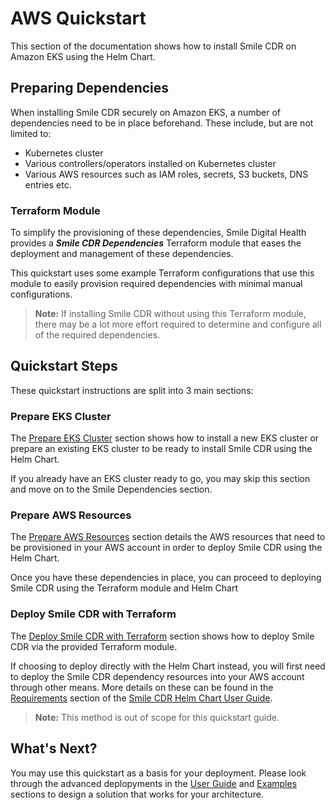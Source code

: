 # AWS Quickstart
This section of the documentation shows how to install Smile CDR on Amazon EKS using the Helm Chart.

## Preparing Dependencies
When installing Smile CDR securely on Amazon EKS, a number of dependencies need to be in place beforehand. These include, but are not limited to:

* Kubernetes cluster
* Various controllers/operators installed on Kubernetes cluster
* Various AWS resources such as IAM roles, secrets, S3 buckets, DNS entries etc.

### Terraform Module
To simplify the provisioning of these dependencies, Smile Digital Health provides a ***Smile CDR Dependencies*** Terraform module that eases the deployment and management of these dependencies.

This quickstart uses some example Terraform configurations that use this module to easily provision required dependencies with minimal manual configurations.

>**Note:** If installing Smile CDR without using this Terraform module, there may be a lot more effort required to determine and configure all of the required dependencies.

## Quickstart Steps
These quickstart instructions are split into 3 main sections:

### Prepare EKS Cluster
The [Prepare EKS Cluster](./eks-cluster.md) section shows how to install a new EKS cluster or prepare an existing EKS cluster to be ready to install Smile CDR using the Helm Chart.

If you already have an EKS cluster ready to go, you may skip this section and move on to the Smile Dependencies section.

### Prepare AWS Resources
The [Prepare AWS Resources](./aws-resources.md) section details the AWS resources that need to be provisioned in your AWS account in order to deploy Smile CDR using the Helm Chart.

Once you have these dependencies in place, you can proceed to deploying Smile CDR using the Terraform module and Helm Chart

### Deploy Smile CDR with Terraform
The [Deploy Smile CDR with Terraform](./deploy-terraform.md) section shows how to deploy Smile CDR via the provided Terraform module.

If choosing to deploy directly with the Helm Chart instead, you will first need to deploy the Smile CDR dependency resources into your AWS account through other means. More details on these can be found in the [Requirements](../guide/smilecdr/requirements.md) section of the [Smile CDR Helm Chart User Guide](../guide/smilecdr/index.md).
>**Note:** This method is out of scope for this quickstart guide.

## What's Next?
You may use this quickstart as a basis for your deployment. Please look through the advanced deplopyments in the [User Guide](../guide/smilecdr/index.md) and [Examples](../examples/index.md) sections to design a solution that works for your architecture.
